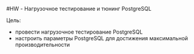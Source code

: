 #HW - Нагрузочное тестирование и тюнинг PostgreSQL

Цель:
- провести нагрузочное тестирование PostgreSQL
- настроить параметры PostgreSQL для достижения максимальной производительности
